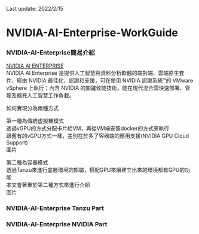 Last update: 2022/2/15  

# NVIDIA-AI-Enterprise-WorkGuide  

### NVIDIA-AI-Enterprise簡易介紹     

[NVIDIA AI ENTERPRISE](https://www.nvidia.com/zh-tw/data-center/products/ai-enterprise-suite/ "link")  
NVIDIA AI Enterprise 是提供人工智慧與資料分析軟體的端對端、雲端原生套件，經由 NVIDIA 最佳化、認證和支援，可在使用 NVIDIA 認證系統™的 VMware vSphere 上執行；內含 NVIDIA 的關鍵致能技術，能在現代混合雲快速部署、管理及擴充人工智慧工作負載。  

如何實現分為兩種方式  

第一種為傳統虛擬機模式  
透過vGPU的方式分配卡片給VM，再從VM端安裝docker的方式來執行  
跟舊有的vGPU方式一樣，差別在於多了容器端的應用支援(NVIDIA GPU Cloud Support)  
圖片  

第二種為容器模式  
透過Tanzu來進行底層環境的部屬，搭配GPU來讓建立出來的環境都有GPU的功能  
本文會著重於第二種方式來進行介紹  
圖片  



### NVIDIA-AI-Enterprise Tanzu Part  

### NVIDIA-AI-Enterprise NVIDIA Part  
